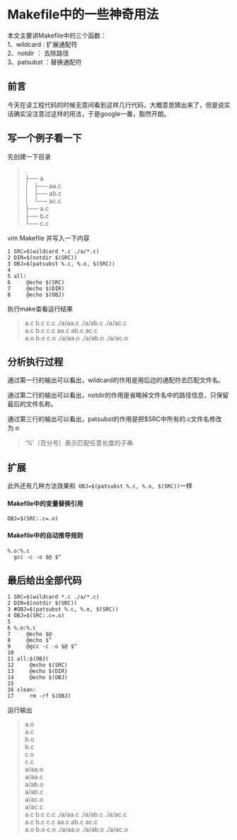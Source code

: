 # Makefile中的一些神奇用法



本文主要讲Makefile中的三个函数：  
1、wildcard : 扩展通配符  
2、notdir ： 去除路径  
3、patsubst ：替换通配符  

## 前言
今天在读工程代码的时候无意间看到这样几行代码，大概意思猜出来了，但是说实话确实没注意过这样的用法，于是google一番，豁然开朗。

## 写一个例子看一下
先创建一下目录
>.  
├── a  
│   ├── aa.c  
│   ├── ab.c  
│   └── ac.c  
├── a.c  
├── b.c  
└── c.c  


vim Makefile 并写入一下内容
``` shell
1 SRC=$(wildcard *.c ./a/*.c)                                                 
2 DIR=$(notdir $(SRC))
3 OBJ=$(patsubst %.c, %.o, $(SRC))
4
5 all:
6     @echo $(SRC)
7     @echo $(DIR)
8     @echo $(OBJ)
```

执行make查看运行结果
>a.c b.c c.c ./a/aa.c ./a/ab.c ./a/ac.c  
a.c b.c c.c aa.c ab.c ac.c  
a.o b.o c.o ./a/aa.o ./a/ab.o ./a/ac.o  

## 分析执行过程
通过第一行的输出可以看出，wildcard的作用是用后边的通配符去匹配文件名。

通过第二行的输出可以看出，notdir的作用是省略掉文件名中的路径信息，只保留最后的文件名称。

通过第三行的输出可以看出，patsubst的作用是把$SRC中所有的.c文件名修改为.o
>‘%’（百分号）表示匹配任意长度的子串

## 扩展
此外还有几种方法效果和` OBJ=$(patsubst %.c, %.o, $(SRC))`一样
#### Makefile中的变量替换引用
``` shell
OBJ=$(SRC:.c=.o)
```
#### Makefile中的自动推导规则
```shell
%.o:%.c
  gcc -c -o $@ $^
```
## 最后给出全部代码
``` shell
1 SRC=$(wildcard *.c ./a/*.c)                                                 
2 DIR=$(notdir $(SRC))
3 #OBJ=$(patsubst %.c, %.o, $(SRC))
4 OBJ=$(SRC:.c=.o)
5
6 %.o:%.c
7     @echo $@
8     @echo $^
9     @gcc -c -o $@ $^
10
11 all:$(OBJ)
12     @echo $(SRC)
13     @echo $(DIR)
14     @echo $(OBJ)
15
16 clean:
17     rm -rf $(OBJ)
```
运行输出
>a.o  
a.c  
b.o  
b.c  
c.o  
c.c  
a/aa.o  
a/aa.c  
a/ab.o  
a/ab.c  
a/ac.o  
a/ac.c  
a.c b.c c.c ./a/aa.c ./a/ab.c ./a/ac.c  
a.c b.c c.c aa.c ab.c ac.c  
a.o b.o c.o ./a/aa.o ./a/ab.o ./a/ac.o  
